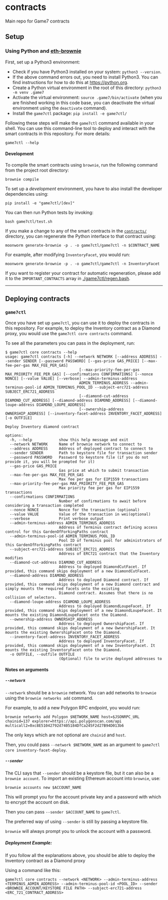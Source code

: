 # contracts

Main repo for Game7 contracts

## Setup

### Using Python and [eth-brownie](https://github.com/eth-brownie/brownie)

First, set up a Python3 environment:

-   Check if you have Python3 installed on your system: `python3 --version`.
-   If the above command errors out, you need to install Python3. You can find instructions for how to
    do this at https://python.org.
-   Create a Python virtual environment in the root of this directory: `python3 -m venv .game7`
-   Activate the virtual environment: `source .game7/bin/activate` (when you are finished working in this
    code base, you can deactivate the virtual environment using the `deactivate` command).
-   Install the `game7ctl` package: `pip install -e game7ctl/`

Following these steps will make the `game7ctl` command available in your shell. You can use this command-line
tool to deploy and interact with the smart contracts in this repository. For more details:

```
game7ctl --help
```

#### Development

To compile the smart contracts using `brownie`, run the following command from the project root directory:

```
brownie compile
```

To set up a _development_ environment, you have to also install the developer dependencies using:

```
pip install -e "game7ctl/[dev]"
```

You can then run Python tests by invoking:

```
bash game7ctl/test.sh
```

If you make a change to any of the smart contracts in the [`contracts/`](./contracts/) directory, you
can regenerate the Python interface to that contract using:

```
moonworm generate-brownie -p . -o game7ctl/game7ctl -n $CONTRACT_NAME
```

For example, after modifying `InventoryFacet`, you would run:

```
moonworm generate-brownie -p . -o game7ctl/game7ctl -n InventoryFacet
```

If you want to register your contract for automatic regeneration, please add it to the `IMPORTANT_CONTRACTS` array in
[./game7ctl/regen.bash](`regen.bash`).

- - -

## Deploying contracts

### `game7ctl`

Once you have set up `game7ctl`, you can use it to deploy the contracts in this repository. For example,
to deploy the Inventory contract as a Diamond proxy, you would use the `game7ctl core contracts` command.

To see all the parameters you can pass in the deployment, run:

```
$ game7ctl core contracts --help
usage: game7ctl contracts [-h] --network NETWORK [--address ADDRESS] --sender SENDER [--password PASSWORD] [--gas-price GAS_PRICE] [--max-fee-per-gas MAX_FEE_PER_GAS]
                                 [--max-priority-fee-per-gas MAX_PRIORITY_FEE_PER_GAS] [--confirmations CONFIRMATIONS] [--nonce NONCE] [--value VALUE] [--verbose] --admin-terminus-address
                                 ADMIN_TERMINUS_ADDRESS --admin-terminus-pool-id ADMIN_TERMINUS_POOL_ID --subject-erc721-address SUBJECT_ERC721_ADDRESS
                                 [--diamond-cut-address DIAMOND_CUT_ADDRESS] [--diamond-address DIAMOND_ADDRESS] [--diamond-loupe-address DIAMOND_LOUPE_ADDRESS]
                                 [--ownership-address OWNERSHIP_ADDRESS] [--inventory-facet-address INVENTORY_FACET_ADDRESS] [-o OUTFILE]

Deploy Inventory diamond contract

options:
  -h, --help            show this help message and exit
  --network NETWORK     Name of brownie network to connect to
  --address ADDRESS     Address of deployed contract to connect to
  --sender SENDER       Path to keystore file for transaction sender
  --password PASSWORD   Password to keystore file (if you do not provide it, you will be prompted for it)
  --gas-price GAS_PRICE
                        Gas price at which to submit transaction
  --max-fee-per-gas MAX_FEE_PER_GAS
                        Max fee per gas for EIP1559 transactions
  --max-priority-fee-per-gas MAX_PRIORITY_FEE_PER_GAS
                        Max priority fee per gas for EIP1559 transactions
  --confirmations CONFIRMATIONS
                        Number of confirmations to await before considering a transaction completed
  --nonce NONCE         Nonce for the transaction (optional)
  --value VALUE         Value of the transaction in wei(optional)
  --verbose             Print verbose output
  --admin-terminus-address ADMIN_TERMINUS_ADDRESS
                        Address of Terminus contract defining access control for this GardenOfForkingPaths contract
  --admin-terminus-pool-id ADMIN_TERMINUS_POOL_ID
                        Pool ID of Terminus pool for administrators of this GardenOfForkingPaths contract
  --subject-erc721-address SUBJECT_ERC721_ADDRESS
                        Address of ERC721 contract that the Inventory modifies
  --diamond-cut-address DIAMOND_CUT_ADDRESS
                        Address to deployed DiamondCutFacet. If provided, this command skips deployment of a new DiamondCutFacet.
  --diamond-address DIAMOND_ADDRESS
                        Address to deployed Diamond contract. If provided, this command skips deployment of a new Diamond contract and simply mounts the required facets onto the existing
                        Diamond contract. Assumes that there is no collision of selectors.
  --diamond-loupe-address DIAMOND_LOUPE_ADDRESS
                        Address to deployed DiamondLoupeFacet. If provided, this command skips deployment of a new DiamondLoupeFacet. It mounts the existing DiamondLoupeFacet onto the Diamond.
  --ownership-address OWNERSHIP_ADDRESS
                        Address to deployed OwnershipFacet. If provided, this command skips deployment of a new OwnershipFacet. It mounts the existing OwnershipFacet onto the Diamond.
  --inventory-facet-address INVENTORY_FACET_ADDRESS
                        Address to deployed InventoryFacet. If provided, this command skips deployment of a new InventoryFacet. It mounts the existing InventoryFacet onto the Diamond.
  -o OUTFILE, --outfile OUTFILE
                        (Optional) file to write deployed addresses to
```

#### Notes on arguments

##### `--network`

`--network` should be a `brownie` network. You can add networks to `brownie` using the `brownie networks add` command.

For example, to add a new Polygon RPC endpoint, you would run:

```
brownie networks add Polygon $NETWORK_NAME host=$JSONRPC_URL chainid=137 explorer=https://api.polygonscan.com/api multicall2=0xc8E51042792d7405184DfCa245F2d27B94D013b6
```

The only keys which are not optional are `chainid` and `host`.

Then, you could pass `--network $NETWORK_NAME` as an argument to `game7ctl core inventory-facet-deploy`.

##### `--sender`

The CLI says that `--sender` should be a keystore file, but it can also be a `brownie account`. To import
an existing Ethereum account into `brownie`, use:

```
brownie accounts new $ACCOUNT_NAME
```

This will prompt you for the account private key and a password with which to encrypt the account on disk.

Then you can pass `--sender $ACCOUNT_NAME` to `game7ctl`.

The preferred way of using `--sender` is still by passing a keystore file.

`brownie` will always prompt you to unlock the account with a password.

##### Deployment Example:

If you follow all the explanations above, you should be able to deploy the Inventory contract as a Diamond proxy

Using a command like this:

```
game7ctl core contracts --network <NETWORK> --admin-terminus-address <TERMINUS_ADMIN_ADDRESS> --admin-terminus-pool-id <POOL_ID> --sender <BROWNIE_ACCOUNT/KEYSTORE FILE PATH> --subject-erc721-address <ERC_721_CONTRACT_ADDRESS>
```

